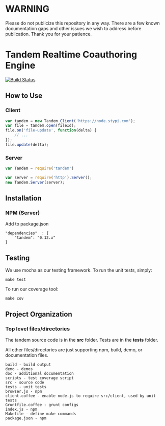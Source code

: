 WARNING
===

Please do not publicize this repository in any way. There are a few known documentation gaps and other issues we wish to address before publication. Thank you for your patience.

Tandem Realtime Coauthoring Engine
===

[![Build Status](https://secure.travis-ci.org/stypi/tandem.png?branch=master)](http://travis-ci.org/stypi/tandem)

How to Use
---

### Client

```javascript
var tandem = new Tandem.Client('https://node.stypi.com');
var file = tandem.open(fileId);
file.on('file-update', function(delta) {
    // ...
});
file.update(delta);
```

### Server

```javascript
var Tandem = require('tandem')

var server = require('http').Server();
new Tandem.Server(server);
```


Installation
---
    
### NPM (Server)

Add to package.json

    "dependencies"  : {
        "tandem": "0.12.x"
    }


Testing
---

We use mocha as our testing framework. To run the unit tests, simply:
    
    make test

To run our coverage tool:

    make cov


Project Organization
---

### Top level files/directories

The tandem source code is in the **src** folder. Tests are in the **tests** folder.

All other files/directories are just supporting npm, build, demo, or documentation files.

    build - build output
    demo - demos
    doc - additional documentation
    scripts - test coverage script
    src - source code
    tests - unit tests
    browser.js - npm
    client.coffee - enable node.js to require src/client, used by unit tests
    Gruntfile.coffee - grunt configs
    index.js - npm
    Makefile - define make commands
    package.json - npm
